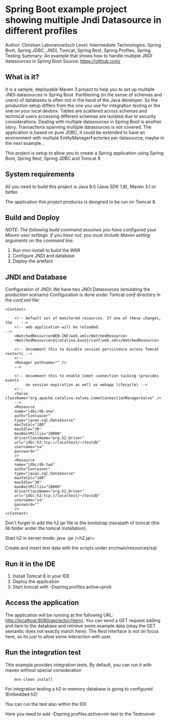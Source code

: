 Spring Boot example project showing multiple Jndi Datasource in different profiles 
====================================================================================


Author: Christian Laboranowitsch
Level: Intermediate
Technologies: Spring Boot, Spring JDBC, JNDI, Tomcat, Spring Rest, Spring Profiles, Spring Testing
Summary: An example that shows how to handle multiple JNDI datasources in Spring Boot
Source: <https://github.com/>

What is it?
-----------

It is a sample, deployable Maven 3 project to help you to set up multiple JNDI datasources in Spring Boot. Partitioning (in the sense of schemas and users) of databases 
is often not in the hand of the Java developer. So the production setup differs from the one you use for integration testing or the one on your local devbox.
Tables are scattered across schemas and technical users accessing different schemas are isolated due to security considerations.
Dealing with multiple datasources in Spring Boot is another story. Transactions spanning multiple datasources is not covered. The application is based on pure JDBC,
it could be extended to have an environment with multiple EntityManagerFactories per datasource, maybe in the next example...

This project is setup to allow you to create a Spring application using Spring Boot, Spring Rest, Spring JDBC and Tomcat 8

System requirements
-------------------

All you need to build this project is Java 8.0 (Java SDK 1.8), Maven 3.1 or better.

The application this project produces is designed to be run on Tomcat 8.

 
Build and Deploy
-------------------------

_NOTE: The following build command assumes you have configured your Maven user settings. If you have not, you must include Maven setting arguments on the command line._

1. Run mvn install to build the WAR
2. Configure JNDI and database
3. Deploy the artefact
 
JNDI and Database
-------------------------

Configuration of JNDI: We have two JNDI Datasources (emulating the production scenario)
Configuration is done under Tomcat _conf_ directory in the _conf.xml_ file:

    <Context>
    
        <!-- Default set of monitored resources. If one of these changes, the    -->
        <!-- web application will be reloaded.                                   -->
        <WatchedResource>WEB-INF/web.xml</WatchedResource>
        <WatchedResource>${catalina.base}/conf/web.xml</WatchedResource>
    
        <!-- Uncomment this to disable session persistence across Tomcat restarts -->
        <!--
        <Manager pathname="" />
        -->
    
        <!-- Uncomment this to enable Comet connection tacking (provides events
             on session expiration as well as webapp lifecycle) -->
        <!--
        <Valve className="org.apache.catalina.valves.CometConnectionManagerValve" />
        -->
    	<Resource
        name="jdbc/db-one"
        auth="Container"
        type="javax.sql.DataSource"
        maxTotal="100"
        maxIdle="30"
        maxWaitMillis="10000"
        driverClassName="org.h2.Driver"
        url="jdbc:h2:tcp://localhost/~/testdb"
        username="sa"
        password=""
        />
    	<Resource
        name="jdbc/db-two"
        auth="Container"
        type="javax.sql.DataSource"
        maxTotal="100"
        maxIdle="30"
        maxWaitMillis="10000"
        driverClassName="org.h2.Driver"
        url="jdbc:h2:tcp://localhost/~/testdb"
        username="sa"
        password=""
        />	
    </Context>

Don't forget to add the h2 jar file to the bootstrap classpath of tomcat (the _lib_ folder under the tomcat installation).

Start h2 in server mode: java -jar <your path to h2-jar>/<h2.jar>.

Create and insert test data with the scripts under src/main/resources/sql.


Run it in the IDE
--------------------

1. Install Tomcat 8 in your IDE
2. Deploy the application
3. Start tomcat with -Dspring.profiles.active=prod

Access the application
-------------------------

The application will be running at the following URL: <http://localhost:8080/api/echo/{item}>.
You can send a GET request adding and item to the database and retrieve some example data (okay the GET semantic does not exactly match here).
The Rest interface is not on focus here, so its just to allow some interaction with user. 

Run the integration test
--------------------

This example provides integration tests. By default, you can run it with maven without special consideration

        mvn clean install

For integration testing a h2 in-memory database is going to configured (Embedded h2) 

You can run the test also within the IDE

Here you need to add -Dspring.profiles.active=int-test to the Testrunner